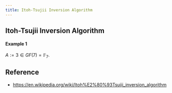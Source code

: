 ```yaml
---
title: Itoh-Tsujii Inversion Algorithm
---
```


## Itoh-Tsujii Inversion Algorithm



#### Example 1
$A := 3 \in GF(7) = \mathbb{F}_{7}$.

## Reference
- https://en.wikipedia.org/wiki/Itoh%E2%80%93Tsujii_inversion_algorithm
